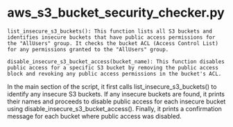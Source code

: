 # aws_s3_bucket_security_checker.py

    list_insecure_s3_buckets(): This function lists all S3 buckets and identifies insecure buckets that have public access permissions for the "AllUsers" group. It checks the bucket ACL (Access Control List) for any permissions granted to the "AllUsers" group.

    disable_insecure_s3_bucket_access(bucket_name): This function disables public access for a specific S3 bucket by removing the public access block and revoking any public access permissions in the bucket's ACL.

In the main section of the script, it first calls list_insecure_s3_buckets() to identify any insecure S3 buckets. If any insecure buckets are found, it prints their names and proceeds to disable public access for each insecure bucket using disable_insecure_s3_bucket_access(). Finally, it prints a confirmation message for each bucket where public access was disabled.
